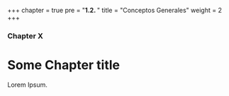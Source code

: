 +++
chapter = true
pre = "<b>1.2. </b>"
title = "Conceptos Generales"
weight = 2
+++

### Chapter X

# Some Chapter title

Lorem Ipsum.
